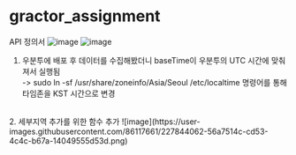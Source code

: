 # gractor_assignment

API 정의서
![image](https://user-images.githubusercontent.com/86117661/227777697-eb79967d-4726-4f39-b53b-22ac9e0596a3.png)
![image](https://user-images.githubusercontent.com/86117661/227821646-6a0c97c0-4636-467f-90a1-b94bae7f914d.png)



1. 우분투에 배포 후 데이터를 수집해봤더니 baseTime이 우분투의 UTC 시간에 맞춰져서 실행됨<br/>
-> sudo ln -sf /usr/share/zoneinfo/Asia/Seoul /etc/localtime 명령어를 통해 타임존을 KST 시간으로 변경
<br/>
2. 세부지역 추가를 위한 함수 추가
![image](https://user-images.githubusercontent.com/86117661/227844062-56a7514c-cd53-4c4c-b67a-14049555d53d.png)


